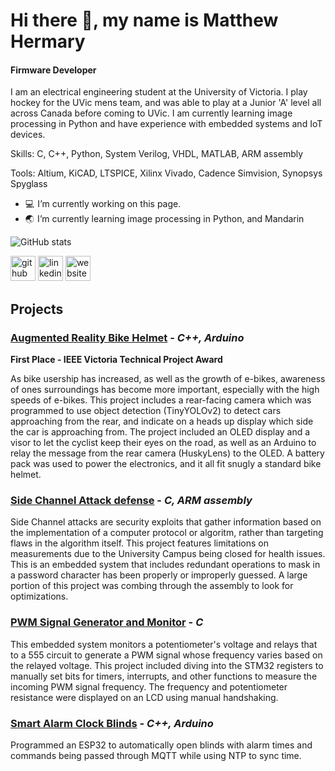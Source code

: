 # Hi there 👋, my name is Matthew Hermary
#### Firmware Developer

I am an electrical engineering student at the University of Victoria. I play hockey for the UVic mens team, and was able to play at a Junior 'A' level all across Canada before coming to UVic. 
I am currently learning image processing in Python and have experience with embedded systems and IoT devices.

Skills: C, C++, Python, System Verilog, VHDL, MATLAB, ARM assembly

Tools: Altium, KiCAD, LTSPICE, Xilinx Vivado, Cadence Simvision, Synopsys Spyglass

- 💻  I’m currently working on this page. 
- 🌏  I’m currently learning image processing in Python, and Mandarin 

![GitHub stats](https://github-readme-stats.vercel.app/api?username=mhermary&show_icons=true)  

[<img src='https://cdn.jsdelivr.net/npm/simple-icons@3.0.1/icons/github.svg' alt='github' height='40'>](https://github.com/mhermary)  [<img src='https://cdn.jsdelivr.net/npm/simple-icons@3.0.1/icons/linkedin.svg' alt='linkedin' height='40'>](https://www.linkedin.com/in/hermary/)  [<img src='https://cdn.jsdelivr.net/npm/simple-icons@3.0.1/icons/icloud.svg' alt='website' height='40'>](mhermary.github.io)  

## Projects
### [Augmented Reality Bike Helmet](https://brandenjvoss.github.io/AR_bike_helmet/) - *C++, Arduino*
**First Place - IEEE Victoria Technical Project Award**

As bike usership has increased, as well as the growth of e-bikes, awareness of ones surroundings has become more important, especially with the high speeds of e-bikes.
This project includes a rear-facing camera which was programmed to use object detection (TinyYOLOv2) to detect cars approaching from the rear, and indicate on a heads up display which side the car is approaching from. The project included an OLED display and a visor to let the cyclist keep their eyes on the road, as well as an Arduino to relay the message from the rear camera (HuskyLens) to the OLED. A battery pack was used to power the electronics, and it all fit snugly a standard bike helmet.

### [Side Channel Attack defense](https://github.com/mhermary/Side-channel-attack) - *C, ARM assembly*
Side Channel attacks are security exploits that gather information based on the implementation of a computer protocol or algoritm, rather than targeting flaws in the algorithm itself. This project features limitations on measurements due to the University Campus being closed for health issues.
This is an embedded system that includes redundant operations to mask in a password character has been properly or improperly guessed. A large portion of this project was combing through the assembly to look for optimizations. 


### [PWM Signal Generator and Monitor](https://github.com/mhermary/pot_monitor_PWM_signal_generator) - *C*
This embedded system monitors a potentiometer's voltage and relays that to a 555 circuit to generate a PWM signal whose frequency varies based on the relayed voltage.
This project included diving into the STM32 registers to manually set bits for timers, interrupts, and other functions to measure the incoming PWM signal frequency.
The frequency and potentiometer resistance were displayed on an LCD using manual handshaking.

### [Smart Alarm Clock Blinds](https://github.com/mhermary/Alarm_clock_blinds) - *C++, Arduino*
Programmed an ESP32 to automatically open blinds with alarm times and commands being passed through MQTT while using NTP to sync time.
